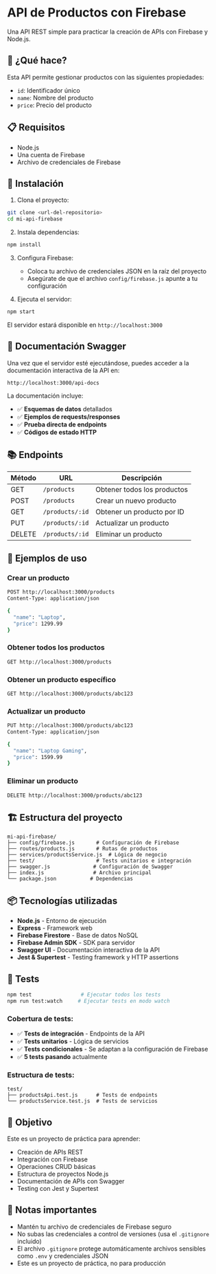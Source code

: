 # API de Productos con Firebase

Una API REST simple para practicar la creación de APIs con Firebase y Node.js.

## 🚀 ¿Qué hace?

Esta API permite gestionar productos con las siguientes propiedades:

- `id`: Identificador único
- `name`: Nombre del producto
- `price`: Precio del producto

## 📋 Requisitos

- Node.js
- Una cuenta de Firebase
- Archivo de credenciales de Firebase

## 🔧 Instalación

1. Clona el proyecto:

```bash
git clone <url-del-repositorio>
cd mi-api-firebase
```

2. Instala dependencias:

```bash
npm install
```

3. Configura Firebase:

   - Coloca tu archivo de credenciales JSON en la raíz del proyecto
   - Asegúrate de que el archivo `config/firebase.js` apunte a tu configuración

4. Ejecuta el servidor:

```bash
npm start
```

El servidor estará disponible en `http://localhost:3000`

## 📖 Documentación Swagger

Una vez que el servidor esté ejecutándose, puedes acceder a la documentación interactiva de la API en:

```
http://localhost:3000/api-docs
```

La documentación incluye:

- ✅ **Esquemas de datos** detallados
- ✅ **Ejemplos de requests/responses**
- ✅ **Prueba directa de endpoints**
- ✅ **Códigos de estado HTTP**

## 📚 Endpoints

| Método | URL             | Descripción                 |
| ------ | --------------- | --------------------------- |
| GET    | `/products`     | Obtener todos los productos |
| POST   | `/products`     | Crear un nuevo producto     |
| GET    | `/products/:id` | Obtener un producto por ID  |
| PUT    | `/products/:id` | Actualizar un producto      |
| DELETE | `/products/:id` | Eliminar un producto        |

## 📝 Ejemplos de uso

### Crear un producto

```bash
POST http://localhost:3000/products
Content-Type: application/json

{
  "name": "Laptop",
  "price": 1299.99
}
```

### Obtener todos los productos

```bash
GET http://localhost:3000/products
```

### Obtener un producto específico

```bash
GET http://localhost:3000/products/abc123
```

### Actualizar un producto

```bash
PUT http://localhost:3000/products/abc123
Content-Type: application/json

{
  "name": "Laptop Gaming",
  "price": 1599.99
}
```

### Eliminar un producto

```bash
DELETE http://localhost:3000/products/abc123
```

## 🏗️ Estructura del proyecto

```
mi-api-firebase/
├── config/firebase.js       # Configuración de Firebase
├── routes/products.js       # Rutas de productos
├── services/productsService.js  # Lógica de negocio
├── test/                    # Tests unitarios e integración
├── swagger.js              # Configuración de Swagger
├── index.js                # Archivo principal
└── package.json           # Dependencias
```

## 📦 Tecnologías utilizadas

- **Node.js** - Entorno de ejecución
- **Express** - Framework web
- **Firebase Firestore** - Base de datos NoSQL
- **Firebase Admin SDK** - SDK para servidor
- **Swagger UI** - Documentación interactiva de la API
- **Jest & Supertest** - Testing framework y HTTP assertions

## 🧪 Tests

```bash
npm test                # Ejecutar todos los tests
npm run test:watch     # Ejecutar tests en modo watch
```

### Cobertura de tests:

- ✅ **Tests de integración** - Endpoints de la API
- ✅ **Tests unitarios** - Lógica de servicios
- ✅ **Tests condicionales** - Se adaptan a la configuración de Firebase
- ✅ **5 tests pasando** actualmente

### Estructura de tests:

```
test/
├── productsApi.test.js      # Tests de endpoints
└── productsService.test.js  # Tests de servicios
```

## 🎯 Objetivo

Este es un proyecto de práctica para aprender:

- Creación de APIs REST
- Integración con Firebase
- Operaciones CRUD básicas
- Estructura de proyectos Node.js
- Documentación de APIs con Swagger
- Testing con Jest y Supertest

## 🔧 Notas importantes

- Mantén tu archivo de credenciales de Firebase seguro
- No subas las credenciales a control de versiones (usa el `.gitignore` incluido)
- El archivo `.gitignore` protege automáticamente archivos sensibles como `.env` y credenciales JSON
- Este es un proyecto de práctica, no para producción
